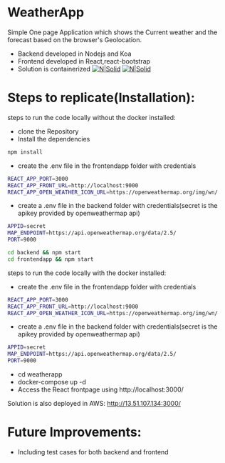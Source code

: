 # WeatherApp

Simple One page Application which shows the Current weather and the forecast based on the browser's Geolocation.
- Backend developed in Nodejs and Koa
- Frontend developed in React,react-bootstrap
- Solution is containerized 
[![N|Solid](https://github.com/smitha-2020/weatherApp/tree/main/Images/weatherApp.png)]([https://github.com/smitha-2020](https://github.com/smitha-2020/weatherApp/tree/main/Images/weatherApp.png))
[![N|Solid](https://github.com/smitha-2020/weatherApp/tree/main/Images/weatherAppfront.png)](https://github.com/smitha-2020/weatherApp/tree/main/Images/weatherAppfront.png)


# Steps to replicate(Installation):
steps to run the code locally without the docker installed:
- clone the Repository
- Install the dependencies 
```sh
npm install
```
- create the .env file in the frontendapp folder with credentials
```sh
REACT_APP_PORT=3000
REACT_APP_FRONT_URL=http://localhost:9000
REACT_APP_OPEN_WEATHER_ICON_URL=https://openweathermap.org/img/wn/
```
- create a .env file in the backend folder with credentials(secret is the apikey provided by openweathermap api)
```sh
APPID=secret
MAP_ENDPOINT=https://api.openweathermap.org/data/2.5/
PORT=9000
```
```sh
cd backend && npm start
cd frontendapp && npm start
```
steps to run the code locally with the docker installed:
- create the .env file in the frontendapp folder with credentials
```sh
REACT_APP_PORT=3000
REACT_APP_FRONT_URL=http://localhost:9000
REACT_APP_OPEN_WEATHER_ICON_URL=https://openweathermap.org/img/wn/
```
- create a .env file in the backend folder with credentials(secret is the apikey provided by openweathermap api)
```sh
APPID=secret
MAP_ENDPOINT=https://api.openweathermap.org/data/2.5/
PORT=9000
```
- cd weatherapp
- docker-compose up -d
- Access the React frontpage using http://localhost:3000/
  
Solution is also deployed in AWS:
http://13.51.107.134:3000/
 
# Future Improvements:
- Including test cases for both backend and frontend


